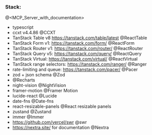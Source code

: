 ### Stack:
@<MCP_Server_with_documentation>
+ typescript
+ ccxt v4.4.86 @CCXT
+ TanStack Table v8 https://tanstack.com/table/latest @ReactTable 
+ TanStack Form v1: https://tanstack.com/form/ @ReactForm 
+ TanStack Router v1: https://tanstack.com/router/ @ReactRouter
+ TanStack Query v5: https://tanstack.com/query/ @ReactQuery
+ TanStack Virtual: https://tanstack.com/virtual/ @ReactVirtual
+ TanStack range selectors: https://tanstack.com/ranger/ @Ranger
+ rate-limiting and queue: https://tanstack.com/pacer/ @Pacer
+ zod + json schema @Zod 
+ @Recharts
+ night-vision @NightVision 
+ framer-motion @Framer Motion 
+ lucide-react @Lucide 
+ date-fns @Date-fns 
+ react-resizable-panels @React resizable panels 
+ zustand @Zustand 
+ immer @Immer 
+ https://github.com/vercel/swr @swr 
+ https://nextra.site/ for documentation @Nextra 